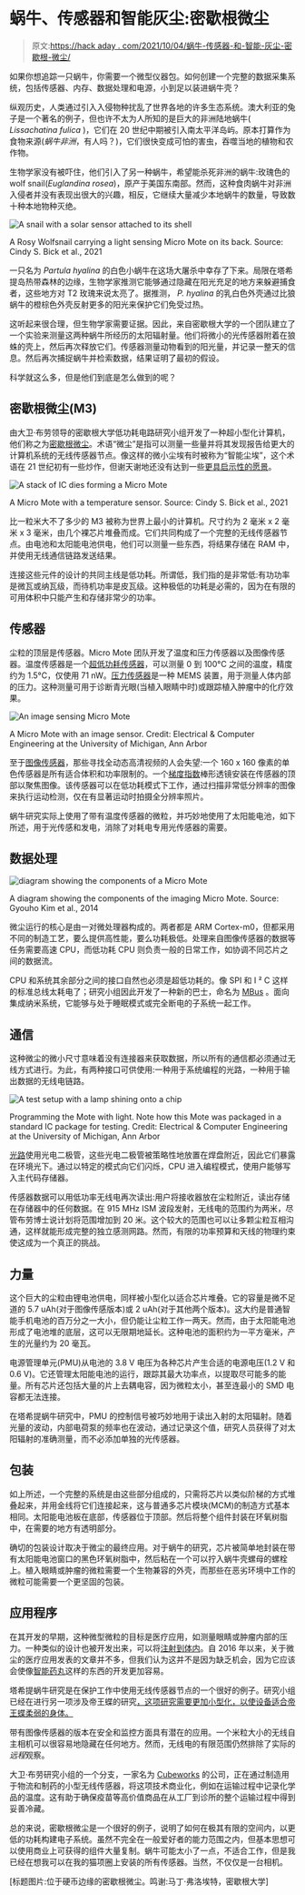 # 蜗牛、传感器和智能灰尘:密歇根微尘

> 原文:[https://hack aday . com/2021/10/04/蜗牛-传感器-和-智能-灰尘-密歇根-微尘/](https://hackaday.com/2021/10/04/snails-sensors-and-smart-dust-the-michigan-micro-mote/)

如果你想追踪一只蜗牛，你需要一个微型仪器包。如何创建一个完整的数据采集系统，包括传感器、内存、数据处理和电源，小到足以装进蜗牛壳？

纵观历史，人类通过引入入侵物种扰乱了世界各地的许多生态系统。澳大利亚的兔子是一个著名的例子，但也许不太为人所知的是巨大的非洲陆地蜗牛( *Lissachatina fulica* )，它们在 20 世纪中期被引入南太平洋岛屿。原本打算作为食物来源(*蜗牛非洲*，有人吗？)，它们很快变成可怕的害虫，吞噬当地的植物和农作物。

生物学家没有被吓住，他们引入了另一种蜗牛，希望能杀死非洲的蜗牛:玫瑰色的 wolf snail(*Euglandina rosea*)，原产于美国东南部。然而，这种食肉蜗牛对非洲入侵者并没有表现出很大的兴趣，相反，它继续大量减少本地蜗牛的数量，导致数十种本地物种灭绝。

![A snail with a solar sensor attached to its shell](../Images/f53acd6512726fd1466e1371d608dc7e.png)

A Rosy Wolfsnail carrying a light sensing Micro Mote on its back. Source: Cindy S. Bick et al., 2021

一只名为 *Partula hyalina* 的白色小蜗牛在这场大屠杀中幸存了下来。局限在塔希提岛热带森林的边缘，生物学家推测它能够通过隐藏在阳光充足的地方来躲避捕食者，这些地方对 T2 玫瑰来说太亮了。据推测， *P. hyalina* 的乳白色外壳通过比狼蜗牛的橙棕色外壳反射更多的阳光来保护它们免受过热。

这听起来很合理，但生物学家需要证据。因此，来自密歇根大学的一个团队建立了一个实验来测量这两种蜗牛所经历的太阳辐射量。他们将微小的光传感器附着在狼蛛的壳上，然后再次释放它们。传感器测量动物看到的阳光量，并记录一整天的信息。然后再次捕捉蜗牛并检索数据，结果证明了最初的假设。

科学就这么多，但是他们到底是怎么做到的呢？

## 密歇根微尘(M3)

由大卫·布劳领导的密歇根大学低功耗电路研究小组开发了一种超小型化计算机，他们称之为[密歇根微尘](https://ece.engin.umich.edu/stories/michigan-micro-mote-m3-makes-history-as-the-worlds-smallest-computer/)。术语“微尘”是指可以测量一些量并将其发现报告给更大的计算机系统的无线传感器节点。像这样的微小尘埃有时被称为“智能尘埃”，这个术语在 21 世纪初有一些炒作，但谢天谢地还没有达到一些[更具启示性的愿景](https://www.michaelcrichton.com/prey/)。

![A stack of IC dies forming a Micro Mote](../Images/dc45c99fcdca89f242278463d4a7e58c.png)

A Micro Mote with a temperature sensor. Source: Cindy S. Bick et al., 2021

比一粒米大不了多少的 M3 被称为世界上最小的计算机。尺寸约为 2 毫米 x 2 毫米 x 3 毫米，由几个裸芯片堆叠而成。它们共同构成了一个完整的无线传感器节点。由电池和太阳能电池供电，他们可以测量一些东西，将结果存储在 RAM 中，并使用无线通信链路发送结果。

连接这些元件的设计的共同主线是低功耗。所谓低，我们指的是非常低:有功功率是微瓦或纳瓦级，而待机功率是皮瓦级。这种极低的功耗是必需的，因为在有限的可用体积中只能产生和存储非常少的功率。

## 传感器

尘粒的顶层是传感器。Micro Mote 团队开发了温度和压力传感器以及图像传感器。温度传感器是一个[超低功耗传感器](http://ieeexplore.ieee.org/xpl/articleDetails.jsp?arnumber=6835198)，可以测量 0 到 100°C 之间的温度，精度约为 1.5°C，仅使用 71 nW。[压力传感器](http://ieeexplore.ieee.org/xpl/abstractAuthors.jsp?arnumber=5746332&tag=1)是一种 MEMS 装置，用于测量人体内部的压力。这种测量可用于诊断青光眼(当植入眼睛中时)或跟踪植入肿瘤中的化疗效果。

![An image sensing Micro Mote](../Images/abc65db91d78ed1815e2bce36c7e5190.png)

A Micro Mote with an image sensor. Credit: Electrical & Computer Engineering at the University of Michigan, Ann Arbor

至于[图像传感器](http://ieeexplore.ieee.org/xpls/abs_all.jsp?arnumber=6858425)，那些寻找全动态高清视频的人会失望:一个 160 x 160 像素的单色传感器是所有适合体积和功率限制的。一个[梯度指数](https://en.wikipedia.org/wiki/Gradient-index_optics)棒形透镜安装在传感器的顶部以聚焦图像。该传感器可以在低功耗模式下工作，通过扫描非常低分辨率的图像来执行运动检测，仅在有显著运动时拍摄全分辨率照片。

蜗牛研究实际上使用了带有温度传感器的微粒，并巧妙地使用了太阳能电池，如下所述，用于光传感和发电，消除了对耗电专用光传感器的需要。

## 数据处理

![diagram showing the components of a Micro Mote](../Images/b2960648dcc4fdf0d70fecb84ccb2301.png)

A diagram showing the components of the imaging Micro Mote. Source: Gyouho Kim et al., 2014

微尘运行的核心是由一对微处理器构成的。两者都是 ARM Cortex-m0，但都采用不同的制造工艺，要么提供高性能，要么功耗极低。处理来自图像传感器的数据等任务需要高速 CPU，而低功耗 CPU 则负责一般的日常工作，如协调不同芯片之间的数据流。

CPU 和系统其余部分之间的接口自然也必须是超低功耗的。像 SPI 和 I ² C 这样的标准总线太耗电了；研究小组因此开发了一种新的巴士，命名为 [MBus](http://mbus.io/) 。面向集成纳米系统，它能够与处于睡眠模式或完全断电的子系统一起工作。

## 通信

这种微尘的微小尺寸意味着没有连接器来获取数据，所以所有的通信都必须通过无线方式进行。为此，有两种接口可供使用:一种用于系统编程的光路，一种用于输出数据的无线电链路。

![A test setup with a lamp shining onto a chip](../Images/f175a05d35a42c34273fe95b7187fe52.png)

Programming the Mote with light. Note how this Mote was packaged in a standard IC package for testing. Credit: Electrical & Computer Engineering at the University of Michigan, Ann Arbor

[光路](https://ieeexplore.ieee.org/document/6330603)使用光电二极管，这些光电二极管被策略性地放置在焊盘附近，因此它们暴露在环境光下。通过以特定的模式向它们闪烁，CPU 进入编程模式，使用户能够写入主代码存储器。

传感器数据可以用低功率无线电再次读出:用户将接收器放在尘粒附近，读出存储在存储器中的任何数据。在 915 MHz ISM 波段发射，无线电的范围约为两米，尽管布劳博士说计划将范围增加到 20 米。这个较大的范围也可以让多颗尘粒互相沟通，这样就能形成完整的独立感测网路。然而，有限的功率预算和天线的物理约束使这成为一个真正的挑战。

## 力量

这个巨大的尘粒由锂电池供电，同样被小型化以适合芯片堆叠。它的容量是微不足道的 5.7 uAh(对于图像传感版本)或 2 uAh(对于其他两个版本)。这大约是普通智能手机电池的百万分之一大小，但仍能让尘粒工作一两天。然而，由于太阳能电池形成了电池堆的底层，这可以无限期地延长。这种电池的面积约为一平方毫米，产生的光量约为 20 毫瓦。

电源管理单元(PMU)从电池的 3.8 V 电压为各种芯片产生合适的电源电压(1.2 V 和 0.6 V)。它还管理太阳能电池的运行，跟踪其最大功率点，以提取尽可能多的能量。所有芯片还包括大量的片上去耦电容，因为微粒太小，甚至连最小的 SMD 电容都无法连接。

在塔希提蜗牛研究中，PMU 的控制信号被巧妙地用于读出入射的太阳辐射。随着光量的波动，内部电荷泵的频率也在波动，通过记录这个值，研究人员获得了对太阳辐射的准确测量，而不必添加单独的光传感器。

## 包装

如上所述，一个完整的系统是由这些部分组成的，只需将芯片以类似阶梯的方式堆叠起来，并用金线将它们连接起来，这与普通多芯片模块(MCM)的制造方式基本相同。太阳能电池板在底部，传感器位于顶部。然后将整个组件封装在环氧树脂中，在需要的地方有透明部分。

确切的包装设计取决于微尘的最终应用。对于蜗牛的研究，芯片被简单地封装在带有太阳能电池窗口的黑色环氧树脂中，然后粘在一个可以拧入蜗牛壳螺母的螺栓上。植入眼睛或肿瘤的微粒需要一个生物兼容的外壳，而那些在恶劣环境中工作的微粒可能需要一个更坚固的包装。

## 应用程序

在其开发的早期，这种微型微粒的目标是医疗应用，如测量眼睛或肿瘤内部的压力。一种类似的设计也被开发出来，可以将[注射到体内](https://ece.engin.umich.edu/stories/injectable-computers-can-broadcast-from-inside-the-body/)。自 2016 年以来，关于微尘的医疗应用发表的文章并不多，但我们认为这并不是因为缺乏机会，因为它应该会使像[智能药丸](https://hackaday.com/2015/11/30/swallow-the-doctor-the-present-and-future-of-robots-inside-us/)这样的东西的开发更加容易。

塔希提蜗牛研究是在保护工作中使用无线传感器节点的一个很好的例子。研究小组已经在进行另一项涉及帝王蝶的研究[，这项研究需要更加小型化，以使设备适合帝王蝶柔弱的身体。](https://ece.engin.umich.edu/stories/tracking-monarch-butterfly-migration-with-the-worlds-smallest-computer)

带有图像传感器的版本在安全和监控方面具有潜在的应用。一个米粒大小的无线自主相机可以很容易地隐藏在任何地方。然而，无线电的有限范围仍然排除了实际的*远程*观察。

大卫·布劳研究小组的一个分支，一家名为 [Cubeworks](https://www.cubeworks.io) 的公司，正在通过制造用于物流和制药的小型无线传感器，将这项技术商业化，例如在运输过程中记录化学品的温度。这有助于确保疫苗等高价值商品在从工厂到诊所的整个运输过程中得到妥善冷藏。

总的来说，密歇根微尘是一个很好的例子，说明了如何在极其有限的空间内，以更低的功耗构建电子系统。虽然不完全在一般爱好者的能力范围之内，但基本思想可以使用商业上可获得的组件大量复制。蜗牛可能太小了一点，不适合工作，但是我已经在想我可以在我的猫项圈上安装的所有传感器。当然，不仅仅是一台相机。

[标题图片:位于硬币边缘的密歇根微尘。鸣谢:马丁·弗洛埃特，密歇根大学]